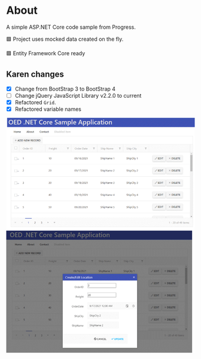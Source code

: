 # About

A simple ASP.NET Core code sample from Progress. 

:green_square: Project uses mocked data created on the fly.

:green_square: Entity Framework Core ready

## Karen changes

- [x] Change from BootStrap 3 to BootStrap 4
- [ ] Change jQuery JavaScript Library v2.2.0 to current
- [x] Refactored  `Grid`.
- [x] Refactored variable names

![img](Sample/wwwroot/images/grid1.png)